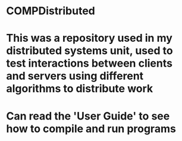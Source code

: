 # COMPDistributed
# This was a repository used in my distributed systems unit, used to test interactions between clients and servers using different algorithms to distribute work
# Can read the 'User Guide' to see how to compile and run programs
